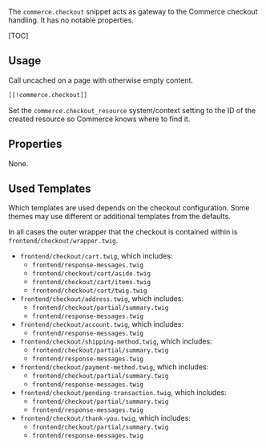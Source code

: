 The `commerce.checkout` snippet acts as gateway to the Commerce checkout handling. It has no notable properties. 

[TOC]

## Usage

Call uncached on a page with otherwise empty content. 

```` html
[[!commerce.checkout]]
````

Set the `commerce.checkout_resource` system/context setting to the ID of the created resource so Commerce knows where to find it.

## Properties

None. 

## Used Templates

Which templates are used depends on the checkout configuration. Some themes may use different or additional templates from the defaults. 

In all cases the outer wrapper that the checkout is contained within is `frontend/checkout/wrapper.twig`. 

- `frontend/checkout/cart.twig`, which includes:
    - `frontend/response-messages.twig`
    - `frontend/checkout/cart/aside.twig`
    - `frontend/checkout/cart/items.twig`
    - `frontend/checkout/cart/twig.twig`
- `frontend/checkout/address.twig`, which includes:
    - `frontend/checkout/partial/summary.twig`
    - `frontend/response-messages.twig`
- `frontend/checkout/account.twig`, which includes:
    - `frontend/response-messages.twig`
- `frontend/checkout/shipping-method.twig`, which includes:
    - `frontend/checkout/partial/summary.twig`
    - `frontend/response-messages.twig`
- `frontend/checkout/payment-method.twig`, which includes:
    - `frontend/checkout/partial/summary.twig`
    - `frontend/response-messages.twig`
- `frontend/checkout/pending-transaction.twig`, which includes:
    - `frontend/checkout/partial/summary.twig`
    - `frontend/response-messages.twig`
- `frontend/checkout/thank-you.twig`, which includes:
    - `frontend/checkout/partial/summary.twig`
    - `frontend/response-messages.twig`
